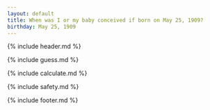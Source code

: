 ```yaml
---
layout: default
title: When was I or my baby conceived if born on May 25, 1909?
birthday: May 25, 1909
---
```


{% include header.md %}

{% include guess.md %}

{% include calculate.md %}

{% include safety.md %}

{% include footer.md %}



